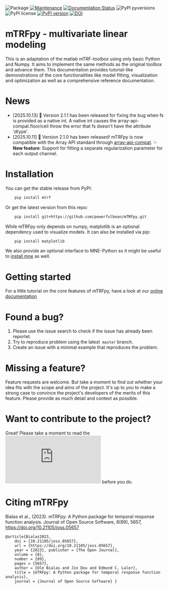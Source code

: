 ![Package](https://github.com/powerfulbean/mTRFpy/workflows/Python%20package/badge.svg)
[![Maintenance](https://img.shields.io/badge/Maintained%3F-yes-brightgreen.svg)](https://github.com/powefulbean/mTRFpy/graphs/commit-activity)
[![Documentation Status](https://readthedocs.org/projects/mtrfpy/badge/?version=latest)](https://mtrfpy.readthedocs.io/en/latest/?badge=latest)
![PyPI pyversions](https://img.shields.io/badge/python-%3E%3D3.9-blue)
![PyPI license](https://img.shields.io/badge/license-MIT-brightgreen)
[![PyPI version](https://badge.fury.io/py/mtrf.svg)](https://badge.fury.io/py/mtrf)
[![DOI](https://joss.theoj.org/papers/10.21105/joss.05657/status.svg)](https://doi.org/10.21105/joss.05657)
# mTRFpy - multivariate linear modeling

This is an adaptation of the matlab mTRF-toolbox using only basic Python and Numpy.
It aims to implement the same methods as the original toolbox and advance them.
This documentation provides tutorial-like demonstrations of the core functionalities like model fitting, visualization and optimization as well as a comprehensive reference documentation.

# News
- [2025.10.13] 🔧 Version 2.1.1 has been released for fixing the bug when fs is provided as a native int. A native int causes the array-api-compat.floor/ceil throw the error that fs doesn't have the attribute 'dtype'.
- [2025.10.11] 🚀 Version 2.1.0 has been released! mTRFpy is now compatible with the Array API standard through [array-api-compat](https://github.com/data-apis/array-api-compat). ✨ **New feature**: Support for fitting a separate regularization parameter for each output channel.

# Installation

You can get the stable release from PyPI:
```sh
    pip install mtrf 
```
    
Or get the latest version from this repo:
```sh
    pip install git+https://github.com/powerfulbean/mTRFpy.git
```

While mTRFpy only depends on numpy, matplotlib is an optional dependency used to
visualize models. It can also be installed via pip:

```sh
    pip install matplotlib
```

We also provide an optional interface to MNE-Python so it might be useful to [install mne](https://mne.tools/stable/install/manual_install.html) as well.

# Getting started

For a little tutorial on the core features of mTRFpy, have a look at our [online documentation](https://mtrfpy.readthedocs.io)
# Found a bug?

1. Please use the issue search to check if the issue has already been reportet.
2. Try to reproduce problem using the latest` master` branch.
3. Create an issue with a minimal example that reproduces the problem.

# Missing a feature?

Feature requests are welcome. But take a moment to find out whether your idea
fits with the scope and aims of the project. It's up to *you* to make a strong
case to convince the project's developers of the merits of this feature. Please
provide as much detail and context as possible.

# Want to contribute to the project?

Great! Please take a moment to read the ![contribution guidelines](https://github.com/powerfulbean/mTRFpy/blob/master/CONTRIBUTING.md) before you do.

# Citing mTRFpy
Bialas et al., (2023). mTRFpy: A Python package for temporal response function analysis. Journal of Open Source Software, 8(89), 5657, https://doi.org/10.21105/joss.05657
```
@article{Bialas2023,
    doi = {10.21105/joss.05657},
    url = {https://doi.org/10.21105/joss.05657},
    year = {2023}, publisher = {The Open Journal},
    volume = {8},
    number = {89},
    pages = {5657},
    author = {Ole Bialas and Jin Dou and Edmund C. Lalor},
    title = {mTRFpy: A Python package for temporal response function analysis},
    journal = {Journal of Open Source Software} } 
```



